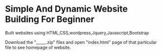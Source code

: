 
# Simple And Dynamic Website Building For Beginner


Built websites using HTML,CSS,wordpress,Jquery,Javascript,Bootstrap


Download the "_____.zip" files and open "index.html" page of that particular file to see homepage of  website.
